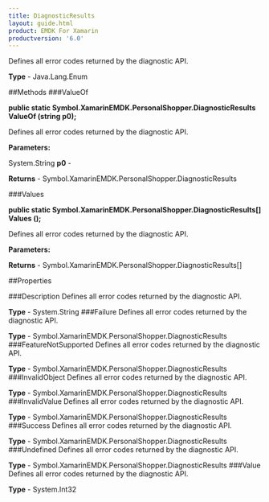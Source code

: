 ```yaml
---
title: DiagnosticResults
layout: guide.html
product: EMDK For Xamarin 
productversion: '6.0' 
---
```

Defines all error codes returned by the diagnostic API. 

**Type** - Java.Lang.Enum

##Methods
###ValueOf

**public static Symbol.XamarinEMDK.PersonalShopper.DiagnosticResults ValueOf (string p0);**

Defines all error codes returned by the diagnostic API. 

**Parameters:**

System.String **p0**  - 
        

**Returns** - Symbol.XamarinEMDK.PersonalShopper.DiagnosticResults

###Values

**public static Symbol.XamarinEMDK.PersonalShopper.DiagnosticResults[] Values ();**

Defines all error codes returned by the diagnostic API. 

**Parameters:**

**Returns** - Symbol.XamarinEMDK.PersonalShopper.DiagnosticResults[]

##Properties

###Description
Defines all error codes returned by the diagnostic API. 

**Type** - System.String
###Failure
Defines all error codes returned by the diagnostic API. 

**Type** - Symbol.XamarinEMDK.PersonalShopper.DiagnosticResults
###FeatureNotSupported
Defines all error codes returned by the diagnostic API. 

**Type** - Symbol.XamarinEMDK.PersonalShopper.DiagnosticResults
###InvalidObject
Defines all error codes returned by the diagnostic API. 

**Type** - Symbol.XamarinEMDK.PersonalShopper.DiagnosticResults
###InvalidValue
Defines all error codes returned by the diagnostic API. 

**Type** - Symbol.XamarinEMDK.PersonalShopper.DiagnosticResults
###Success
Defines all error codes returned by the diagnostic API. 

**Type** - Symbol.XamarinEMDK.PersonalShopper.DiagnosticResults
###Undefined
Defines all error codes returned by the diagnostic API. 

**Type** - Symbol.XamarinEMDK.PersonalShopper.DiagnosticResults
###Value
Defines all error codes returned by the diagnostic API. 

**Type** - System.Int32

